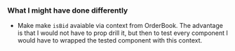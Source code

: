 ### What I might have done differently

- Make make `isBid` avaiable via context from OrderBook. The advantage is that I would not have to prop drill it, but then to test every component I would have to wrapped the tested component with this context.

